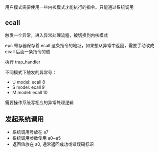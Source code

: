 用户模式需要使用一些内核模式才能执行的指令。只能通过系统调用

## ecall

触发一个异常，进入异常处理流程，被切换到内核模式

epc 寄存器保存着 ecall 这条指令的地址，如果想从异常中返回，需要手动改成 ecall 后面一条指令的值

执行 trap_handler

不同模式下触发的异常号：

- U model: ecall 8
- S model: ecall 9
- M model: ecall 10

需要操作系统写相应的异常处理逻辑

## 发起系统调用

- 系统调用号放在 a7
- 系统调用参数使用 a0~a5
- 返回值放在 a0, 通常返回成功或错误码标识
